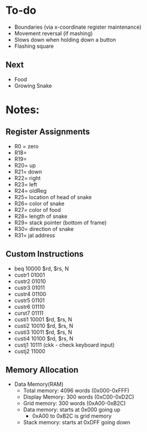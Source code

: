 # To-do
- Boundaries (via x-coordinate register maintenance)
- Movement reversal (if mashing)
- Slows down when holding down a button
- Flashing square

## Next
- Food
- Growing Snake


# Notes:
## Register Assignments
- R0 = zero
- R18=
- R19=
- R20= 	up
- R21=	down
- R22=	right
- R23=	left
- R24=	oldReg
- R25=	location of head of snake
- R26=	color of snake
- R27=	color of food
- R28=	length of snake
- R29=	stack pointer (bottom of frame)
- R30=	direction of snake
- R31= 	jal address

## Custom Instructions
- beq 10000 $rd, $rs, N
- custr1 01001
- custr2 01010
- custr3 01011
- custr4 01100
- custr5 01101
- custr6 01110
- curst7 01111
- custi1 10001 $rd, $rs, N
- custi2 10010 $rd, $rs, N
- custi3 10011 $rd, $rs, N
- custi4 10100 $rd, $rs, N
- custj1 10111 (ckk - check keyboard input)
- custj2 11000

## Memory Allocation
- Data Memory(RAM)
	- Total memory: 4096 words (0x000-0xFFF)
	- Display Memory: 300 words (0xC00-0xD2C)
	- Grid memory: 300 words (0xA00-0xB2C)
	- Data memory: starts at 0x000 going up
		- 0xA00 to 0xB2C is grid memory
	- Stack memory: starts at 0xDFF going down

